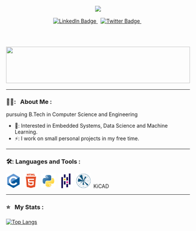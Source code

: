 <!--
**sea-salt-ed/sea-salt-ed** is a ✨ _special_ ✨ repository because its `README.md` (this file) appears on your GitHub profile.

Here are some ideas to get you started:

- 🔭 I’m currently working on ...
- 🌱 I’m currently learning ...
- 👯 I’m looking to collaborate on ...
- 🤔 I’m looking for help with ...
- 💬 Ask me about ...
- 📫 How to reach me: ...
- 😄 Pronouns: ...
- ⚡ Fun fact: ...
-->
<div id="header" align="center">
  <p align="center"><img src="https://media.giphy.com/media/L1R1tvI9svkIWwpVYr/giphy.gif" width="300"/></p>
  <div id="badges">
    <a href="https://www.linkedin.com/in/meeraukdt/">
  <img src="https://img.shields.io/badge/LinkedIn-blue?style=for-the-badge&logo=linkedin&logoColor=white" alt="LinkedIn Badge"/>
    </a>&nbsp;
    <a href="https://twitter.com/meeraukdt">
  <img src="https://img.shields.io/badge/Twitter-1DA1F2?style=for-the-badge&logo=twitter&logoColor=white" alt="Twitter Badge"/>
    </a>&nbsp;
    </a>
  </div>
  <br>
  <p align="center"><img src="https://komarev.com/ghpvc/?username=meeraukdt&style=flat-square&color=blue" alt=""/>
<!--   <h1 align="center">Hey there!<img src="https://media.giphy.com/media/hvRJCLFzcasrR4ia7z/giphy.gif" width="40" alt=""/></h1></p> -->
</div>

<div align="center">
  <p align="center"><img src="https://media.giphy.com/media/QpVUMRUJGokfqXyfa1/giphy.gif" width="100%" height="100"/></p>
</div>

---

### 👩‍💻: &nbsp; About Me :

pursuing B.Tech in Computer Science and Engineering

- 🌱: Interested in Embedded Systems, Data Science and Machine Learning.
- ⚡: I work on small personal projects in my free time.

---

### 🛠️: Languages and Tools :

<div>
  <img src="https://github.com/devicons/devicon/blob/master/icons/c/c-original.svg" title="C" alt="C" height="40" width="40" />&nbsp;
  <img src="https://github.com/devicons/devicon/blob/master/icons/html5/html5-plain-wordmark.svg" title="HTML" alt="HTML" height="40" width="40" />&nbsp;
  <img src="https://github.com/devicons/devicon/blob/master/icons/python/python-original.svg" title="Python" alt="Python" height="40" width="40" />&nbsp;
  <img src="https://github.com/devicons/devicon/blob/master/icons/pandas/pandas-original.svg" title="Pandas" alt="Pandas" height="40" width="40" />&nbsp;
  <img src="https://github.com/devicons/devicon/blob/master/icons/matplotlib/matplotlib-plain.svg" title="Matplotlib" alt="Matplotlib" height="40" width="40" />&nbsp;
  KiCAD&nbsp;
</div>

---

### ⭐ &nbsp; My Stats :
[![Top Langs](https://github-readme-stats.vercel.app/api/top-langs/?username=meeraukdt&layout=compact&theme=vision-friendly-dark)](https://github.com/anuraghazra/github-readme-stats)
  
